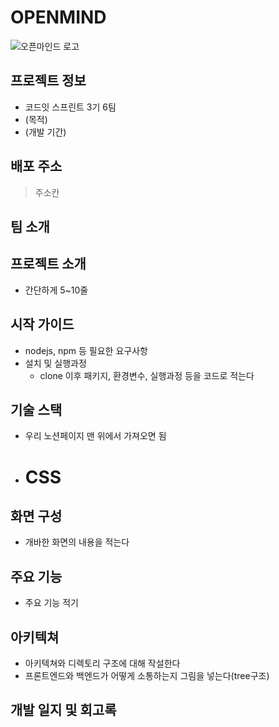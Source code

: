 # OPENMIND

![오픈마인드 로고](https://github.com/SiWooJinSeok/OpenMind6team/assets/109282547/73850c67-3e93-45c9-acdd-b6a70477061b)

## 프로젝트 정보
- 코드잇 스프린트 3기 6팀
- (목적)
- (개발 기간)

## 배포 주소
> 주소칸

## 팀 소개

## 프로젝트 소개
- 간단하게 5~10줄

## 시작 가이드
- nodejs, npm 등 필요한 요구사항
- 설치 및 실행과정
  - clone 이후 패키지, 환경변수, 실행과정 등을 코드로 적는다
 
## 기술 스택
- 우리 노션페이지 맨 위에서 가져오면 됨
- # CSS

## 화면 구성
- 개바한 화면의 내용을 적는다

## 주요 기능
- 주요 기능 적기

## 아키텍쳐
- 아키텍쳐와 디렉토리 구조에 대해 작설한다
- 프론트엔드와 백엔드가 어떻게 소통하는지 그림을 넣는다(tree구조)

## 개발 일지 및 회고록
